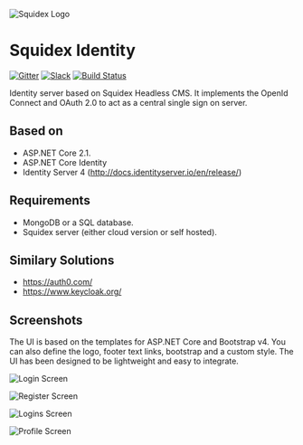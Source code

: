![Squidex Logo](https://raw.githubusercontent.com/Squidex/squidex/master/media/logo-wide.png "Squidex")

# Squidex Identity

[![Gitter](https://img.shields.io/gitter/room/nwjs/nw.js.svg?style=square)](https://gitter.im/squidex-cms/Lobby) [![Slack](https://img.shields.io/badge/chat-on_slack-E01765.svg?style=square)](https://squidex-slack.herokuapp.com/) [![Build Status](http://build.squidex.io/api/badges/Squidex/squidex-identity/status.svg)](http://build.squidex.io/Squidex/squidex-identity)

Identity server based on Squidex Headless CMS. It implements the OpenId Connect and OAuth 2.0 to act as a central single sign on server.

## Based on

* ASP.NET Core 2.1.
* ASP.NET Core Identity
* Identity Server 4 (http://docs.identityserver.io/en/release/)

## Requirements

* MongoDB or a SQL database.
* Squidex server (either cloud version or self hosted).

## Similary Solutions

* https://auth0.com/
* https://www.keycloak.org/

## Screenshots

The UI is based on the templates for ASP.NET Core and Bootstrap v4. You can also define the logo, footer text links, bootstrap and a custom style. The UI has been designed to be lightweight and easy to integrate.

![Login Screen](https://raw.githubusercontent.com/Squidex/squidex-identity/master/screenshots/screenshot-01.png "Login Screen")

![Register Screen](https://raw.githubusercontent.com/Squidex/squidex-identity/master/screenshots/screenshot-02.png "Register Screen")

![Logins Screen](https://raw.githubusercontent.com/Squidex/squidex-identity/master/screenshots/screenshot-03.png "Logins Screen")

![Profile Screen](https://raw.githubusercontent.com/Squidex/squidex-identity/master/screenshots/screenshot-04.png "Profile Screen")